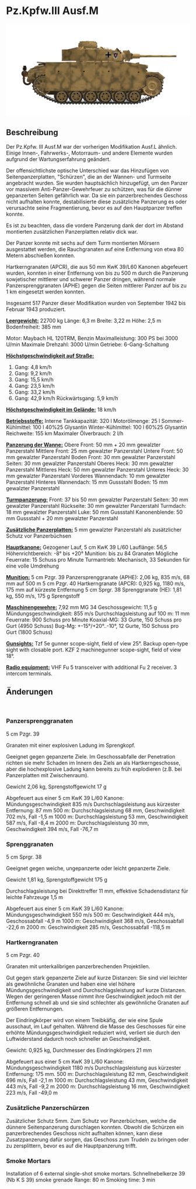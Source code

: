 ﻿# Pz.Kpfw.III Ausf.M

![_pziii-m](../images/_pziii-m.png)

## Beschreibung

Der Pz.Kpfw. III Ausf.M war der vorherigen Modifikation Ausf.L ähnlich. Einige Innen-, Fahrwerks-, Motorraum- und andere Elemente wurden aufgrund der Wartungserfahrung geändert.

Der offensichtlichste optische Unterschied war das Hinzufügen von Seitenpanzerplatten, "Schürzen", die an der Wannen- und Turmseite angebracht wurden. Sie wurden hauptsächlich hinzugefügt, um den Panzer vor massivem Anti-Panzer-Gewehrfeuer zu schützen, was für die dünner gepanzerten Seiten gefährlich war. Da sie ein panzerbrechendes Geschoss nicht aufhalten konnte, destabilisierte diese zusätzliche Panzerung es oder verursachte seine Fragmentierung, bevor es auf den Hauptpanzer treffen konnte.

Es ist zu beachten, dass die vordere Panzerung dank der dort im Abstand montierten zusätzlichen Panzerplatten relativ dick war.

Der Panzer konnte mit sechs auf dem Turm montierten Mörsern ausgestattet werden, die Rauchgranaten auf eine Entfernung von etwa 80 Metern abschießen konnten.

Hartkerngranaten (APCR), die aus 50 mm KwK 39/L60 Kanonen abgefeuert wurden, konnten in einer Entfernung von bis zu 500 m durch die Panzerung sowjetischer mittlerer und schwerer Panzer dringen, während normale Panzersprenggranaten (APHE) gegen die Seiten mittlerer Panzer auf bis zu 1 km eingesetzt werden konnten.

Insgesamt 517 Panzer dieser Modifikation wurden von September 1942 bis Februar 1943 produziert.

<b><u>Leergewicht:</u></b> 22700 kg
Länge: 6,3 m
Breite: 3,22 m
Höhe: 2,5 m
Bodenfreiheit: 385 mm

Motor: Maybach HL 120TRM, Benzin
Maximalleistung: 300 PS bei 3000 U/min
Maximale Drehzahl: 3000 U/min
Getriebe: 6-Gang-Schaltung

<b><u>Höchstgeschwindigkeit auf Straße:</u></b>
1. Gang: 4,8 km/h
2. Gang: 9,2 km/h
3. Gang: 15,5 km/h
4. Gang: 23,5 km/h
5. Gang: 33,2 km/h
6. Gang: 42,9 km/h
Rückwärtsgang: 5,9 km/h

<b><u>Höchstgeschwindigkeit im Gelände:</u></b> 18 km/h

<b><u>Betriebsstoffe:</u></b>
Interne Tankkapazität: 320 l
Motorölmenge: 25 l
Sommer-Kühlmittel: 100 l 40%25 Glysantin
Winter-Kühlmittel: 100 l 60%25 Glysantin
Reichweite: 155 km
Maximaler Ölverbrauch: 2 l/h

<b><u>Panzerung der Wanne:</u></b>
Obere Front: 50 mm + 20 mm gewalzter Panzerstahl
Mittlere Front: 25 mm gewalzter Panzerstahl
Untere Front: 50 mm gewalzter Panzerstahl
Boden Front: 30 mm gewalzter Panzerstahl
Seiten: 30 mm gewalzter Panzerstahl
Oberes Heck: 30 mm gewalzter Panzerstahl
Mittleres Heck: 50 mm gewalzter Panzerstahl
Unteres Heck: 30 mm gewalzter Panzerstahl
Vorderes Wannendach: 10 mm gewalzter Panzerstahl
Hinteres Wannendach: 15 mm Gussstahl
Boden: 15 mm gewalzter Panzerstahl

<b><u>Turmpanzerung:</u></b>
Front: 37 bis 50 mm gewalzter Panzerstahl
Seiten: 30 mm gewalzter Panzerstahl
Rückseite: 30 mm gewalzter Panzerstahl
Turmdach: 18 mm gewalzter Panzerstahl
Luke: 50 mm Gussstahl
Kanonenblende: 50 mm Gussstahl + 20 mm gewalzter Panzerstahl

<b><u>Zusätzliche Panzerplatten:</u></b>
5 mm gewalzter Panzerstahl als zusätzlicher Schutz vor Panzerbüchsen

<b><u>Hauptkanone:</u></b> Gezogener Lauf, 5 cm KwK 39 L/60
Lauflänge: 56,5
Höhenrichtbereich: -8° bis +20°
Munition: bis zu 84 Granaten
Mögliche Feuerrate: 15 Schuss pro Minute
Turmantrieb: Mechanisch, 33 Sekunden für eine volle Umdrehung

<b><u>Munition:</u></b>
5 cm Pzgr. 39 Panzersprenggranate (APHE): 2,06 kg, 835 m/s, 68 mm auf 500 m
5 cm Pzgr. 40 Hartkerngranate (APCR): 0,925 kg, 1180 m/s, 175 mm auf kürzeste Entfernung
5 cm Sprgr. 38 Sprenggranate (HE): 1,81 kg, 550 m/s, 175 g Sprengstoff

<b><u>Maschinengewehre:</u></b> 7,92 mm MG 34
Geschossgewicht: 11,5 g
Mündungsgeschwindigkeit: 855 m/s
Durchschlagsleistung auf 100 m: 11 mm
Feuerrate: 900 Schuss pro Minute
Koaxial-MG: 33 Gurte, 150 Schuss pro Gurt (4950 Schuss)
Bug-Mg: +-15°/+20°..-10°, 12 Gurte, 150 Schuss pro Gurt (1800 Schuss)

<b><u>Gunsights:</u></b>
Tzf 5e gunner scope-sight, field of view 25°.
Backup open-type sight with closable port.
KZF 2 machinegunner scope-sight, field of view 18°.

<b><u>Radio equipment:</u></b>
VHF Fu 5 transceiver with additional Fu 2 receiver.
3 intercom terminals.


## Änderungen
﻿

### Panzersprenggranaten

5 cm Pzgr. 39

Granaten mit einer explosiven Ladung im Sprengkopf.

Geeignet gegen gepanzerte Ziele. Im Geschossabfalle der Penetration richten sie mehr Schaden im Innern des Ziels an als Hartkerngeschosse, aber die hochexplosive Ladung kann bereits zu früh explodieren (z.B. bei Panzerplatten mit Zwischenraum).

Gewicht 2,06 kg, Sprengstoffgewicht 17 g

Abgefeuert aus einer 5 cm KwK 39 L/60 Kanone:
Mündungsgeschwindigkeit 835 m/s
Durchschlagsleistung aus kürzester Entfernung: 87 mm
500 m: Durchschlagsleistung 68 mm, Geschwindigkeit 702 m/s, Fall -1,5 m
1000 m: Durchschlagsleistung 53 mm, Geschwindigkeit 587 m/s, Fall -8,4 m
2000 m: Durchschlagsleistung 30 mm, Geschwindigkeit 394 m/s, Fall -76,7 m﻿

### Sprenggranaten

5 cm Sprgr. 38

Geeignet gegen weiche, ungepanzerte oder leicht gepanzerte Ziele.

Gewicht 1,81 kg, Sprengstoffgewicht 175 g

Durchschlagsleistung bei Direkttreffer 11 mm, effektive Schadensdistanz für leichte Fahrzeuge 1,5 m

Abgefeuert aus einer 5 cm KwK 39 L/60 Kanone:
Mündungsgeschwindigkeit 550 m/s
500 m: Geschwindigkeit 444 m/s, Geschossabfall -4,9 m
1000 m: Geschwindigkeit 368 m/s, Geschossabfall -22,6 m
2000 m: Geschwindigkeit 285 m/s, Geschossabfall -118,5 m﻿

### Hartkerngranaten

5 cm Pzgr. 40

Granaten mit unterkalibrigen panzerbrechenden Projektilen.

Gut gegen stark gepanzerte Ziele auf kurze Distanzen: Sie sind viel leichter als gewöhnliche Granaten und haben eine viel höhere Mündungsgeschwindigkeit und Durchschlagsleistung auf kurze Distanzen. Wegen der geringeren Masse nimmt ihre Geschwindigkeit jedoch mit der Entfernung schnell ab und sie sind schlechter als gewöhnliche Granaten auf größeren Entfernungen.

Der Eindringkörper wird von einem Treibkäfig, der wie eine Spule ausschaut, im Lauf gehalten. Während die Masse des Geschosses für eine erhöhte Mündungsgeschwindigkeit reduziert wird, verliert sie durch den Luftwiderstand dadurch noch schneller an Geschwindigkeit.

Gewicht: 0,925 kg, Durchmesser des Eindringkörpers 21 mm

Abgefeuert aus einer 5 cm KwK 39 L/60 Kanone:
Mündungsgeschwindigkeit 1180 m/s
Durchschlagsleistung aus kürzester Entfernung: 175 mm.
500 m: Durchschlagsleistung 82 mm, Geschwindigkeit 696 m/s, Fall -2,1 m
1000 m: Durchschlagsleistung 43 mm, Geschwindigkeit 443 m/s, Fall -9,2 m
2000 m: Durchschlagsleistung 16 mm, Geschwindigkeit 223 m/s, Fall -49,0 m﻿

### Zusätzliche Panzerschürzen

Zusätzlicher Schutz 5mm. Zum Schutz vor Panzerbüchsen, welche die dünnere Seitenpanzerung durschlagen konnten. Obwohl die Schürzen ein panzerbrechendes Geschoss nicht aufhalten können, kann diese Zusatzpanzerung dafür sorgen, das Geschoss zum Trudeln zu bringen oder zu zersplittern, bevor es auf die Hauptpanzerung trifft.﻿

### Smoke Mortars

Installation of 6 external single-shot smoke mortars.
Schnellnebelkerze 39 (Nb K S 39) smoke grenade
Range: 80 m
Smoking time: 3 min